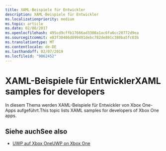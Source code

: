 ```yaml
---
title: XAML-Beispiele für Entwickler
description: XAML-Beispiele für Entwickler
ms.localizationpriority: medium
ms.topic: article
ms.date: 02/08/2017
ms.openlocfilehash: 495cd9cffb17666ad3308a1ac6fa6cc20772d9ea
ms.sourcegitcommit: e83f30486d899401debc782de891c388ba5fc03b
ms.translationtype: MT
ms.contentlocale: de-DE
ms.lasthandoff: 02/07/2019
ms.locfileid: "9062452"
---
```

# <a name="xaml-samples-for-developers"></a><span data-ttu-id="04137-103">XAML-Beispiele für Entwickler</span><span class="sxs-lookup"><span data-stu-id="04137-103">XAML samples for developers</span></span>

<span data-ttu-id="04137-104">In diesem Thema werden XAML-Beispiele für Entwickler von Xbox One-Apps aufgeführt.</span><span class="sxs-lookup"><span data-stu-id="04137-104">This topic lists XAML samples for developers of Xbox One apps.</span></span>

## <a name="see-also"></a><span data-ttu-id="04137-105">Siehe auch</span><span class="sxs-lookup"><span data-stu-id="04137-105">See also</span></span>
- [<span data-ttu-id="04137-106">UWP auf Xbox One</span><span class="sxs-lookup"><span data-stu-id="04137-106">UWP on Xbox One</span></span>](index.md)

